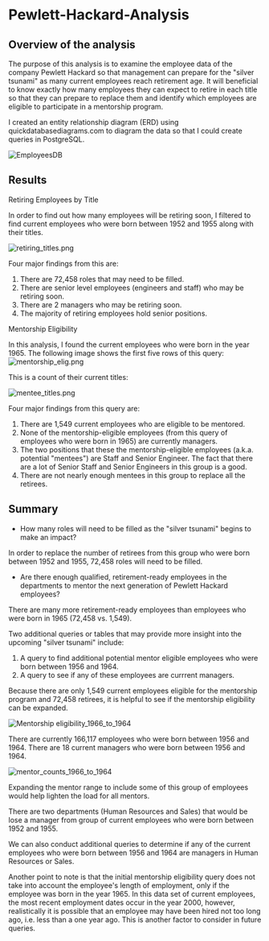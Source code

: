 # Pewlett-Hackard-Analysis

## Overview of the analysis

The purpose of this analysis is to examine the employee data of the company Pewlett Hackard so that management can prepare for the "silver tsunami" as many current employees reach retirement age. It will beneficial to know exactly how many employees they can expect to retire in each title so that they can prepare to replace them and identify which employees are eligible to participate in a mentorship program.

I created an entity relationship diagram (ERD) using quickdatabasediagrams.com to diagram the data so that I could create queries in PostgreSQL.

![EmployeesDB](https://github.com/stephperillo/Pewlett-Hackard-Analysis/blob/main/EmployeeDB.png)

## Results

Retiring Employees by Title

In order to find out how many employees will be retiring soon, I filtered to find current employees who were born between 1952 and 1955 along with their titles.

![retiring_titles.png](https://github.com/stephperillo/Pewlett-Hackard-Analysis/blob/main/Data/retiring_titles.png)

Four major findings from this are:
1. There are 72,458 roles that may need to be filled.
2. There are senior level employees (engineers and staff) who may be retiring soon.
3. There are 2 managers who may be retiring soon.
4. The majority of retiring employees hold senior positions.

Mentorship Eligibility

In this analysis, I found the current employees who were born in the year 1965.
The following image shows the first five rows of this query:
![mentorship_elig.png](https://github.com/stephperillo/Pewlett-Hackard-Analysis/blob/main/Data/mentorship_elig.png)

This is a count of their current titles:

![mentee_titles.png](https://github.com/stephperillo/Pewlett-Hackard-Analysis/blob/main/Data/mentee_titles.png)

Four major findings from this query are:
1. There are 1,549 current employees who are eligible to be mentored.
2. None of the mentorship-eligible employees (from this query of employees who were born in 1965) are currently managers.
3. The two positions that these the mentorship-eligible employees (a.k.a. potential "mentees") are Staff and Senior Engineer. The fact that there are a lot of Senior Staff and Senior Engineers in this group is a good.
4. There are not nearly enough mentees in this group to replace all the retirees.

## Summary

- How many roles will need to be filled as the "silver tsunami" begins to make an impact?

In order to replace the number of retirees from this group who were born between 1952 and 1955, 72,458 roles will need to be filled. 

- Are there enough qualified, retirement-ready employees in the departments to mentor the next generation of Pewlett Hackard employees?

There are many more retirement-ready employees than employees who were born in 1965 (72,458 vs. 1,549). 

Two additional queries or tables that may provide more insight into the upcoming "silver tsunami" include:

1. A query to find additional potential mentor eligible employees who were born between 1956 and 1964.
2. A query to see if any of these employees are currrent managers.

Because there are only 1,549 current employees eligible for the mentorship program and 72,458 retirees, it is helpful to see if the mentorship eligibility can be expanded.

![Mentorship eligibility_1966_to_1964](https://github.com/stephperillo/Pewlett-Hackard-Analysis/blob/main/Data/mentorship_eligibility_1966_to_1964.png)

There are currently 166,117 employees who were born between 1956 and 1964.
There are 18 current managers who were born between 1956 and 1964. 

![mentor_counts_1966_to_1964](https://github.com/stephperillo/Pewlett-Hackard-Analysis/blob/main/Data/mentor_counts_1966_to_1964.png)

Expanding the mentor range to include some of this group of employees would help lighten the load for all mentors.

There are two departments (Human Resources and Sales) that would be lose a manager from group of current employees who were born between 1952 and 1955. 
  
We can also conduct additional queries to determine if any of the current employees who were born between 1956 and 1964 are managers in Human Resources or Sales.  
 
Another point to note is that the initial mentorship eligibility query does not take into account the employee's length of employment, only if the employee was born in the year 1965. In this data set of current employees, the most recent employment dates occur in the year 2000, however, realistically it is possible that an employee may have been hired not too long ago, i.e. less than a one year ago. This is another factor to consider in future queries. 
